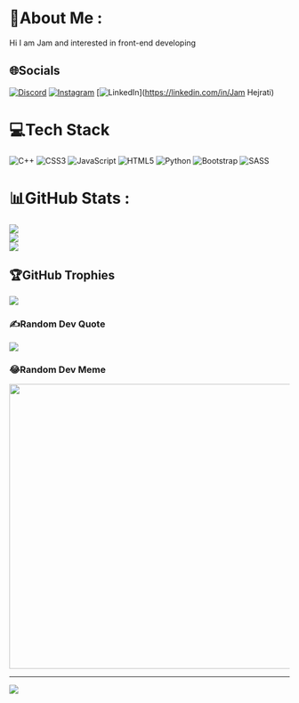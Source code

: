 # 💫About Me :
Hi 
I am Jam
and interested in front-end developing

## 🌐Socials
[![Discord](https://img.shields.io/badge/Discord-%237289DA.svg?logo=discord&logoColor=white)](htttps://discord.gg/mr.j#7663) [![Instagram](https://img.shields.io/badge/Instagram-%23E4405F.svg?logo=Instagram&logoColor=white)](https://instagram.com/jam.dev) [![LinkedIn](https://img.shields.io/badge/LinkedIn-%230077B5.svg?logo=linkedin&logoColor=white)](https://linkedin.com/in/Jam Hejrati) 

# 💻Tech Stack
![C++](https://img.shields.io/badge/c++-%2300599C.svg?style=for-the-badge&logo=c%2B%2B&logoColor=white) ![CSS3](https://img.shields.io/badge/css3-%231572B6.svg?style=for-the-badge&logo=css3&logoColor=white) ![JavaScript](https://img.shields.io/badge/javascript-%23323330.svg?style=for-the-badge&logo=javascript&logoColor=%23F7DF1E) ![HTML5](https://img.shields.io/badge/html5-%23E34F26.svg?style=for-the-badge&logo=html5&logoColor=white) ![Python](https://img.shields.io/badge/python-3670A0?style=for-the-badge&logo=python&logoColor=ffdd54) ![Bootstrap](https://img.shields.io/badge/bootstrap-%23563D7C.svg?style=for-the-badge&logo=bootstrap&logoColor=white) ![SASS](https://img.shields.io/badge/SASS-hotpink.svg?style=for-the-badge&logo=SASS&logoColor=white)
# 📊GitHub Stats :
![](https://github-readme-stats.vercel.app/api?username=Jam-Hejrati&theme=radical&hide_border=true&include_all_commits=false&count_private=false)<br/>
![](https://github-readme-streak-stats.herokuapp.com/?user=Jam-Hejrati&theme=radical&hide_border=true)<br/>
![](https://github-readme-stats.vercel.app/api/top-langs/?username=Jam-Hejrati&theme=radical&hide_border=true&include_all_commits=false&count_private=false&layout=compact)

## 🏆GitHub Trophies
![](https://github-profile-trophy.vercel.app/?username=Jam-Hejrati&theme=radical&no-frame=false&no-bg=false&margin-w=4)

### ✍️Random Dev Quote
![](https://quotes-github-readme.vercel.app/api?type=horizontal&theme=radical)

### 😂Random Dev Meme
<img src="https://random-memer.herokuapp.com/" width="512px"/>

---
![](https://komarev.com/ghpvc/?username=Jam-Hejrati&label=Visitors+Count&color=brightgreen)
